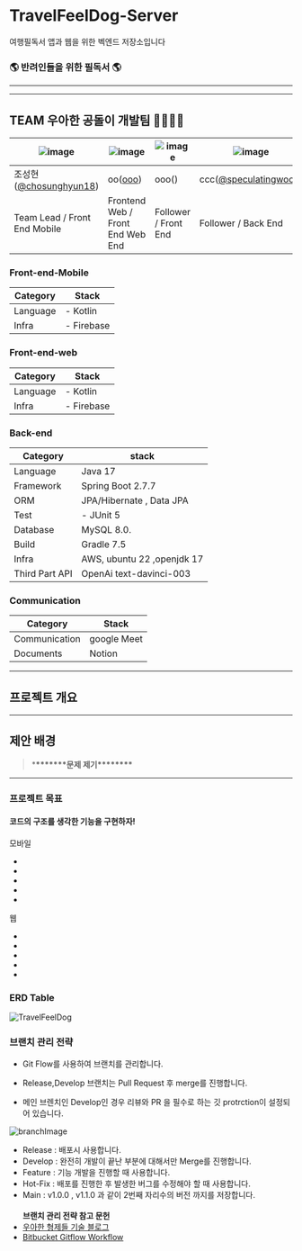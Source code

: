 # TravelFeelDog-Server

여행필독서 앱과 웹을 위한 벡엔드 저장소입니다

### 🌎 반려인들을 위한 필독서 🌎

---

---

## TEAM 우아한 공돌이 개발팀 👨‍👨‍👧‍👦

| ![image](https://user-images.githubusercontent.com/105579811/226158703-7557808d-2274-441b-b3d9-80a56c3bf6cc.jpeg) | ![image](https://user-images.githubusercontent.com/113884028/226110874-6637d28a-7ff2-4881-a238-8aa5e2054b69.jpg) | ![image](https://user-images.githubusercontent.com/105579811/226159868-159d7841-bafe-417a-b22b-03b00619a22b.jpeg) | ![image](https://user-images.githubusercontent.com/105579811/226158691-dca8e766-38c8-4c26-b336-a01f4321e3a2.jpg) |
| ----------------------------------------------------------------------------------------------------------------- | ---------------------------------------------------------------------------------------------------------------- | ----------------------------------------------------------------------------------------------------------------- | ---------------------------------------------------------------------------------------------------------------- |
| 조성현([@chosunghyun18](https://github.com/chosunghyun18))                                                        | oo([ooo](ooooo))                                                                                                 | ooo([](git))                                                                                                      | ccc([@speculatingwook](https://github.com/oooo))                                                                 |
| Team Lead / Front End Mobile                                                                                      | Frontend Web / Front End Web End                                                                                 | Follower / Front End                                                                                              | Follower / Back End                                                                                              |

### Front-end-Mobile

| Category | Stack      |
| -------- | ---------- |
| Language | - Kotlin   |
| Infra    | - Firebase |

### Front-end-web

| Category | Stack      |
| -------- | ---------- |
| Language | - Kotlin   |
| Infra    | - Firebase |

### Back-end

| Category       | stack                      |
| -------------- | -------------------------- |
| Language       | Java 17                    |
| Framework      | Spring Boot 2.7.7          |
| ORM            | JPA/Hibernate , Data JPA   |
| Test           | - JUnit 5                  |
| Database       | MySQL 8.0.                 |
| Build          | Gradle 7.5                 |
| Infra          | AWS, ubuntu 22 ,openjdk 17 |
| Third Part API | OpenAi text-davinci-003    |

### Communication

| Category      | Stack       |
| ------------- | ----------- |
| Communication | google Meet |
| Documents     | Notion      |

---

## 프로젝트 개요

---

## 제안 배경

> \***\*\*\*\*\*\*\***문제 제기\***\*\*\*\*\*\*\***

---

### 프로젝트 목표

#### 코드의 구조를 생각한 기능을 구현하자!

모바일

-
-
-
-
-

웹

-
-
-
-
-

### ERD Table

![TravelFeelDog](https://github.com/HUFS-Capstone-23-01/TravelFeelDog-Server/assets/37647483/903242e9-fdfa-4aed-ad5f-758b340e5040)

### 브랜치 관리 전략

- Git Flow를 사용하여 브랜치를 관리합니다.

- Release,Develop 브랜치는 Pull Request 후 merge를 진행합니다.

- 메인 브렌치인 Develop인 경우 리뷰와 PR 을 필수로 하는 깃 protrction이 설정되어 있습니다.

![branchImage](https://user-images.githubusercontent.com/37647483/226156092-df21a222-76c4-41d0-a9f7-46112ae00ce0.jpg)

- Release : 배포시 사용합니다.
- Develop : 완전히 개발이 끝난 부분에 대해서만 Merge를 진행합니다.
- Feature : 기능 개발을 진행할 때 사용합니다.
- Hot-Fix : 배포를 진행한 후 발생한 버그를 수정해야 할 때 사용합니다.
- Main : v1.0.0 , v1.1.0 과 같이 2번째 자리수의 버전 까지를 저장합니다.
  <br><br>
  <b>브랜치 관리 전략 참고 문헌</b><br>
- [우아한 형제들 기술 블로그](http://woowabros.github.io/experience/2017/10/30/baemin-mobile-git-branch-strategy.html)
- [Bitbucket Gitflow Workflow](https://www.atlassian.com/git/tutorials/comparing-workflows/gitflow-workflow)
